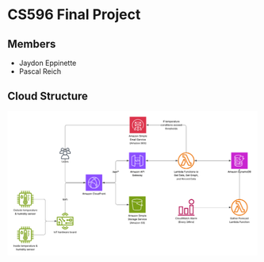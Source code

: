 # CS596 Final Project

## Members 

- Jaydon Eppinette
- Pascal Reich

## Cloud Structure

![graph](/imgs/aws.png)
